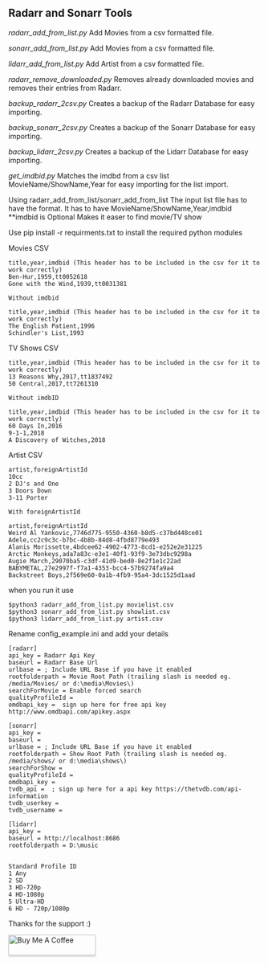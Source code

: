 ## Radarr and Sonarr Tools

*radarr_add_from_list.py* Add Movies from a csv formatted file.

*sonarr_add_from_list.py* Add Movies from a csv formatted file.

*lidarr_add_from_list.py* Add Artist from a csv formatted file.

*radarr_remove_downloaded.py* Removes already downloaded movies and removes their entries from Radarr.

*backup_radarr_2csv.py* Creates a backup of the Radarr Database for easy importing.

*backup_sonarr_2csv.py* Creates a backup of the Sonarr Database for easy importing.

*backup_lidarr_2csv.py* Creates a backup of the Lidarr Database for easy importing.

*get_imdbid.py* Matches the imdbd from a csv list MovieName/ShowName,Year for easy importing for the list import.

Using radarr_add_from_list/sonarr_add_from_list
The input list file has to have the format. 
It has to have MovieName/ShowName,Year,imdbid   **imdbid is Optional Makes it easer to find movie/TV show

Use pip install -r requirments.txt to install the required python modules 

Movies CSV
```
title,year,imdbid (This header has to be included in the csv for it to work correctly)
Ben-Hur,1959,tt0052618
Gone with the Wind,1939,tt0031381

Without imdbid

title,year,imdbid (This header has to be included in the csv for it to work correctly)
The English Patient,1996
Schindler's List,1993
```
TV Shows CSV

```
title,year,imdbid (This header has to be included in the csv for it to work correctly)
13 Reasons Why,2017,tt1837492
50 Central,2017,tt7261310

Without imdbID

title,year,imdbid (This header has to be included in the csv for it to work correctly)
60 Days In,2016
9-1-1,2018
A Discovery of Witches,2018

```
Artist CSV

```
artist,foreignArtistId
10cc
2 DJ's and One
3 Doors Down
3-11 Porter

With foreignArtistId

artist,foreignArtistId
Weird Al Yankovic,7746d775-9550-4360-b8d5-c37bd448ce01
Adele,cc2c9c3c-b7bc-4b8b-84d8-4fbd8779e493
Alanis Morissette,4bdcee62-4902-4773-8cd1-e252e2e31225
Arctic Monkeys,ada7a83c-e3e1-40f1-93f9-3e73dbc9298a
Augie March,29070ba5-c3df-41d9-bed0-8e2f1e1c22ad
BABYMETAL,27e2997f-f7a1-4353-bcc4-57b9274fa9a4
Backstreet Boys,2f569e60-0a1b-4fb9-95a4-3dc1525d1aad

```

when you run it use
```
$python3 radarr_add_from_list.py movielist.csv
$python3 sonarr_add_from_list.py showlist.csv
$python3 lidarr_add_from_list.py artist.csv
```
Rename config_example.ini and add your details

```
[radarr]
api_key = Radarr Api Key
baseurl = Radarr Base Url
urlbase = ; Include URL Base if you have it enabled
rootfolderpath = Movie Root Path (trailing slash is needed eg. /media/Movies/ or d:\media\Movies\)
searchForMovie = Enable forced search
qualityProfileId = 
omdbapi_key =  sign up here for free api key http://www.omdbapi.com/apikey.aspx

[sonarr]
api_key = 
baseurl = 
urlbase = ; Include URL Base if you have it enabled
rootfolderpath = Show Root Path (trailing slash is needed eg. /media/shows/ or d:\media\shows\)
searchForShow = 
qualityProfileId = 
omdbapi_key = 
tvdb_api =  ; sign up here for a api key https://thetvdb.com/api-information
tvdb_userkey = 
tvdb_username = 

[lidarr]
api_key = 
baseurl = http://localhost:8686
rootfolderpath = D:\music


Standard Profile ID
1 Any
2 SD
3 HD-720p
4 HD-1080p
5 Ultra-HD
6 HD - 720p/1080p
```

Thanks for the support :)

<a href="https://www.buymeacoffee.com/Sirk123au" target="_blank"><img src="https://www.buymeacoffee.com/assets/img/custom_images/orange_img.png" alt="Buy Me A Coffee" style="height: 41px !important;width: 174px !important;box-shadow: 0px 3px 2px 0px rgba(190, 190, 190, 0.5) !important;-webkit-box-shadow: 0px 3px 2px 0px rgba(190, 190, 190, 0.5) !important;" ></a>
